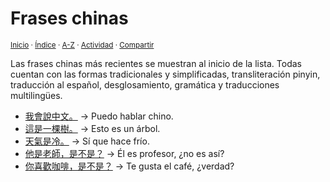 # Frases chinas
<sup>[Inicio](../index.md) · [Índice](../indices/frases.md) · [A-Z](../indices/alfabetico.md) · [Actividad](../indices/actividad.md) · [Compartir](https://x.com/intent/tweet?text=Frases%20chinas%20desglosadas%2C%20con%20enlaces%20cruzados%20para%20cada%20palabra%2C%20traducci%C3%B3n%2C%20transliteraci%C3%B3n%20pinyin%20y%20gram%C3%A1tica.%0A%E2%86%92%20https%3A%2F%2Fjucardus.github.io%2Findices%2Ffrases-chinas.html%0A%0A%23indcs_jucardus%20%23frss_jucardus%0A%40jucardus)</sup>

Las frases chinas más recientes se muestran al inicio de la lista. Todas cuentan con las formas tradicionales y simplificadas, transliteración pinyin, traducción al español, desglosamiento, gramática y traducciones multilingües.

* [我會說中文。](../contenido/w/o/3/wo3-hui4-shuo1-zhong1-wen2.md) → Puedo hablar chino.
* [這是一棵樹。](../contenido/z/h/e/zhe4-shi2-yi1-ke1-shu4.md) → Esto es un árbol.
* [天氣是冷。](../contenido/t/i/a/tian1-qi4-shi4-leng3.md) → Sí que hace frío.
* [他是老師，是不是？](../contenido/t/a/1/ta1-shi4-lao3-shi1-shi4-bu2-shi4.md) → Él es profesor, ¿no es así?
* [你喜歡咖啡，是不是？](../contenido/n/i/3/ni3-xi3-huan1-ka1-fei1-shi4-bu2-shi4.md) → Te gusta el café, ¿verdad?

